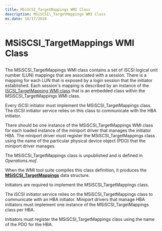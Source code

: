 ```yaml
---
title: MSiSCSI_TargetMappings WMI Class
description: MSiSCSI\_TargetMappings WMI Class
ms.date: 10/17/2018
---
```


# MSiSCSI\_TargetMappings WMI Class


## <span id="ddk_msiscsi_targetmappings_wmi_class_kr"></span><span id="DDK_MSISCSI_TARGETMAPPINGS_WMI_CLASS_KR"></span>


The MSiSCSI\_TargetMappings WMI class contains a set of iSCSI logical unit number (LUN) mappings that are associated with a session. There is a mapping for each LUN that is exposed by a login session that the initiator established. Each session's mapping is described by an instance of the [ISCSI\_TargetMapping WMI class](iscsi-targetmapping-wmi-class.md) that is an embedded class within the MSiSCSI\_TargetMappings WMI class.

Every iSCSI initiator must implement the MSiSCSI\_TargetMappings class. The iSCSI initiator service relies on this class to communicate with the HBA initiator.

There should be one instance of the MSiSCSI\_TargetMappings WMI class for each loaded instance of the miniport driver that manages the initiator HBA. The miniport driver must register the MSiSCSI\_TargetMappings class using the name of the particular physical device object (PDO) that the miniport driver manages.

The MSiSCSI\_TargetMappings class is unpublished and is defined in *Operations.mof*.

When the WMI tool suite compiles this class definition, it produces the [**MSiSCSI\_TargetMappings**](/windows-hardware/drivers/ddi/iscsiop/ns-iscsiop-_msiscsi_targetmappings) data structure.

Initiators are required to implement the MSiSCSI\_TargetMappings class.

The iSCSI initiator service relies on the MSiSCSI\_TargetMappings class to communicate with an HBA initiator. Miniport drivers that manage HBA initiators must implement one instance of the MSiSCSI\_TargetMappings class per HBA.

Initiators must register the MSiSCSI\_TargetMappings class using the name of the PDO for the HBA.

 

